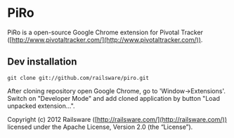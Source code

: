 # PiRo

PiRo is a open-source Google Chrome extension for Pivotal Tracker ([http://www.pivotaltracker.com/](http://www.pivotaltracker.com/)). 

## Dev installation

    git clone git://github.com/railsware/piro.git
    
After cloning repository open Google Chrome, go to 'Window->Extensions'. Switch on "Developer Mode" and add cloned application by button "Load unpacked extension...".
      
Copyright (c) 2012 Railsware ([http://railsware.com/](http://railsware.com/)) licensed under the Apache License, Version 2.0 (the “License”).